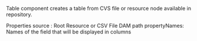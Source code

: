 Table component creates a table from CVS file or resource node available in repository.

Properties
source : Root Resource or CSV File DAM path
propertyNames: Names of the field that will be displayed in columns
